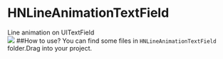 # HNLineAnimationTextField
Line animation on UITextField<br>
![](https://github.com/ZakariyyaSv/HNLineAnimationTextField/raw/master/demo.gif)
##How to use?
You can find some files in `HNLineAnimationTextField` folder.Drag into your project.
